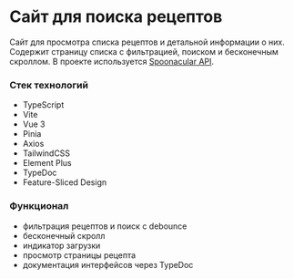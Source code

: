 # Сайт для поиска рецептов
Сайт для просмотра списка рецептов и детальной информации о них. Содержит страницу списка с фильтрацией, поиском и бесконечным скроллом. В проекте используется [Spoonacular API](https://spoonacular.com/food-api).

### Стек технологий
- TypeScript
- Vite
- Vue 3
- Pinia
- Axios
- TailwindCSS
- Element Plus
- TypeDoc
- Feature-Sliced Design

### Функционал
- фильтрация рецептов и поиск с debounce
- бесконечный скролл
- индикатор загрузки
- просмотр страницы рецепта
- документация интерфейсов через TypeDoc
